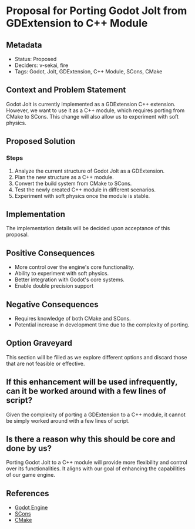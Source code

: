 # Proposal for Porting Godot Jolt from GDExtension to C++ Module

## Metadata

- Status: Proposed
- Deciders: v-sekai, fire
- Tags: Godot, Jolt, GDExtension, C++ Module, SCons, CMake

## Context and Problem Statement

Godot Jolt is currently implemented as a GDExtension C++ extension. However, we want to use it as a C++ module, which requires porting from CMake to SCons. This change will also allow us to experiment with soft physics.

## Proposed Solution

### Steps

1. Analyze the current structure of Godot Jolt as a GDExtension.
2. Plan the new structure as a C++ module.
3. Convert the build system from CMake to SCons.
4. Test the newly created C++ module in different scenarios.
5. Experiment with soft physics once the module is stable.

## Implementation

The implementation details will be decided upon acceptance of this proposal.

## Positive Consequences

- More control over the engine's core functionality.
- Ability to experiment with soft physics.
- Better integration with Godot's core systems.
- Enable double precision support

## Negative Consequences

- Requires knowledge of both CMake and SCons.
- Potential increase in development time due to the complexity of porting.

## Option Graveyard

This section will be filled as we explore different options and discard those that are not feasible or effective.

## If this enhancement will be used infrequently, can it be worked around with a few lines of script?

Given the complexity of porting a GDExtension to a C++ module, it cannot be simply worked around with a few lines of script.

## Is there a reason why this should be core and done by us?

Porting Godot Jolt to a C++ module will provide more flexibility and control over its functionalities. It aligns with our goal of enhancing the capabilities of our game engine.

## References

- [Godot Engine](https://godotengine.org/)
- [SCons](https://scons.org/)
- [CMake](https://cmake.org/)